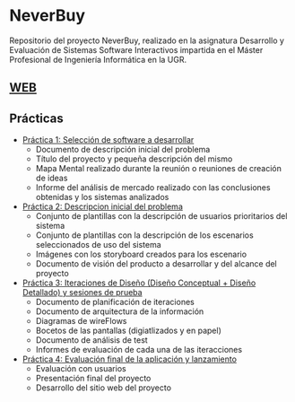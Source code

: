 # NeverBuy
Repositorio del proyecto NeverBuy, realizado en la asignatura Desarrollo y Evaluación de Sistemas Software Interactivos impartida en el Máster Profesional de Ingeniería Informática en la UGR.

## [WEB](https://ramongago.github.io/NeverBuy/)

## Prácticas

- [Práctica 1: Selección de software a desarrollar](https://github.com/RamonGago/NeverBuy/tree/master/Practicas/Practica_1)
  - Documento de descripción inicial del problema
  - Título del proyecto y pequeña descripción del mismo
  - Mapa Mental realizado durante la reunión o reuniones de creación de ideas
  - Informe del análisis de mercado realizado con las conclusiones obtenidas y los sistemas analizados
- [Práctica 2: Descripcion inicial del problema](https://github.com/RamonGago/NeverBuy/tree/master/Practicas/Practica_2)
  - Conjunto de plantillas con la descripción de usuarios prioritarios del sistema
  - Conjunto de plantillas con la descripción de los escenarios seleccionados de uso del sistema
  - Imágenes con los storyboard creados para los escenario
  - Documento de visión del producto a desarrollar y del alcance del proyecto
- [Práctica 3: Iteraciones de Diseño (Diseño Conceptual + Diseño Detallado) y sesiones de prueba](https://github.com/ramongago/NeverBuy/tree/master/Practicas/Practica_3+3b)
  - Documento de planificación de iteraciones
  - Documento de arquitectura de la información
  - Diagramas de wireFlows
  - Bocetos de las pantallas (digiatlizados y en papel)
  - Documento de análisis de test
  - Informes de evaluación de cada una de las iteracciones
- [Práctica 4: Evaluación final de la aplicación y lanzamiento](https://github.com/ramongago/NeverBuy/tree/master/Practicas/Practica_4)
  - Evaluación con usuarios
  - Presentación final del proyecto
  - Desarrollo del sitio web del proyecto
